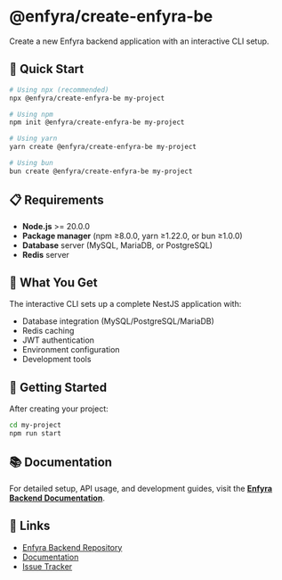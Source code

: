 # @enfyra/create-enfyra-be

Create a new Enfyra backend application with an interactive CLI setup.

## 🚀 Quick Start

```bash
# Using npx (recommended)
npx @enfyra/create-enfyra-be my-project

# Using npm
npm init @enfyra/create-enfyra-be my-project

# Using yarn
yarn create @enfyra/create-enfyra-be my-project

# Using bun
bun create @enfyra/create-enfyra-be my-project
```

## 📋 Requirements

- **Node.js** >= 20.0.0
- **Package manager** (npm ≥8.0.0, yarn ≥1.22.0, or bun ≥1.0.0)
- **Database** server (MySQL, MariaDB, or PostgreSQL)
- **Redis** server

## 🎯 What You Get

The interactive CLI sets up a complete NestJS application with:

- Database integration (MySQL/PostgreSQL/MariaDB)
- Redis caching
- JWT authentication
- Environment configuration
- Development tools

## 📝 Getting Started

After creating your project:

```bash
cd my-project
npm run start
```

## 📚 Documentation

For detailed setup, API usage, and development guides, visit the **[Enfyra Backend Documentation](https://github.com/dothinh115/enfyra-be#readme)**.

## 🔗 Links

- [Enfyra Backend Repository](https://github.com/dothinh115/enfyra-be)
- [Documentation](https://github.com/dothinh115/enfyra-be#readme)
- [Issue Tracker](https://github.com/dothinh115/create-enfyra-be/issues)
